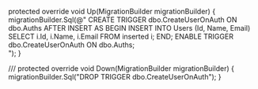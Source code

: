 ﻿protected override void Up(MigrationBuilder migrationBuilder)
{
    migrationBuilder.Sql(@"
        CREATE TRIGGER dbo.CreateUserOnAuth
        ON dbo.Auths
        AFTER INSERT
        AS
        BEGIN
            INSERT INTO Users (Id, Name, Email)
            SELECT
                i.Id, i.Name, i.Email
            FROM inserted i;
        END;
        ENABLE TRIGGER dbo.CreateUserOnAuth ON dbo.Auths;   
    ");
}

/// <inheritdoc />
protected override void Down(MigrationBuilder migrationBuilder)
{
    migrationBuilder.Sql("DROP TRIGGER dbo.CreateUserOnAuth");
}
